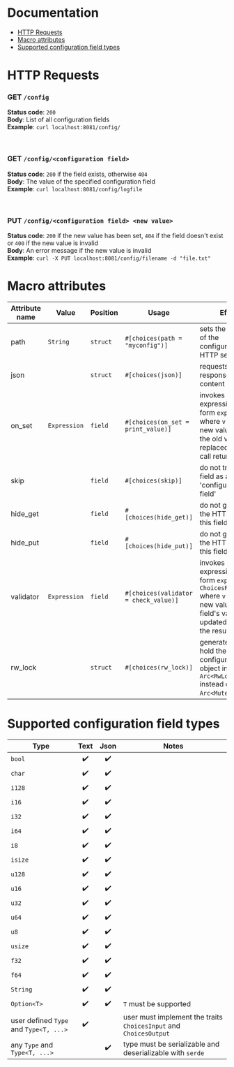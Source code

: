 # Documentation

* [HTTP Requests](#S-requests)
* [Macro attributes](#S-attributes)
* [Supported configuration field types](#S-types)

# <a name="S-requests"></a>HTTP Requests

### **GET** `/config`
**Status code**: `200`\
**Body**: List of all configuration fields\
**Example**: `curl localhost:8081/config/`

<br />

### **GET** `/config/<configuration field>`
**Status code**: `200` if the field exists, otherwise `404`\
**Body**: The value of the specified configuration field\
**Example**: `curl localhost:8081/config/logfile`

<br />

### **PUT** `/config/<configuration field> <new value>` 
**Status code**: `200` if the new value has been set, `404` if the field doesn't exist or `400` if the new value is invalid\
**Body**: An error message if the new value is invalid\
**Example**: `curl -X PUT localhost:8081/config/filename -d "file.txt"`

# <a name="S-attributes"></a>Macro attributes

Attribute name | Value | Position | Usage | Effect
-------------- | ----- | -------- | ------ | ------
path | `String` | `struct` | `#[choices(path = "myconfig")]` | sets the root path of the configuration HTTP service
json | | `struct` | `#[choices(json)]` | requests and responses content is in json
on_set | `Expression` | `field` | `#[choices(on_set = print_value)]` | invokes an expression in the form `expr(&v)` where `v` is the new value (note: the old value is replaced after this call returns)
skip | | `field` | `#[choices(skip)]` | do not treat this field as a 'configuration field'
hide_get | | `field` | `#[choices(hide_get)]` | do not generate the HTTP GET for this field
hide_put | | `field` | `#[choices(hide_put)]` | do not generate the HTTP PUT for this field
validator | `Expression` | `field` | `#[choices(validator = check_value)]` | invokes an expression in the form `expr(&v) -> ChoicesResult<()>` where `v` is the new value; the field's value is updated only if the result is `Ok`
rw_lock | | `struct` | `#[choices(rw_lock)]` | generates code to hold the configuration object in an `Arc<RwLock<>>` instead of an `Arc<Mutex<>>`.

# <a name="S-types"></a>Supported configuration field types

Type | Text | Json | Notes
---- |:----:|:----:| -----
`bool` | :heavy_check_mark: | :heavy_check_mark: | 
`char` | :heavy_check_mark: | :heavy_check_mark: | 
`i128` | :heavy_check_mark: | :heavy_check_mark: | 
`i16` | :heavy_check_mark: | :heavy_check_mark: | 
`i32` | :heavy_check_mark: | :heavy_check_mark: | 
`i64` | :heavy_check_mark: | :heavy_check_mark: | 
`i8` | :heavy_check_mark: | :heavy_check_mark: | 
`isize` | :heavy_check_mark: | :heavy_check_mark: | 
`u128` | :heavy_check_mark: | :heavy_check_mark: | 
`u16` | :heavy_check_mark: | :heavy_check_mark: | 
`u32` | :heavy_check_mark: | :heavy_check_mark: | 
`u64` | :heavy_check_mark: | :heavy_check_mark: | 
`u8` | :heavy_check_mark: | :heavy_check_mark: | 
`usize` | :heavy_check_mark: | :heavy_check_mark: | 
`f32` | :heavy_check_mark: | :heavy_check_mark: | 
`f64` | :heavy_check_mark: | :heavy_check_mark: | 
`String` | :heavy_check_mark: | :heavy_check_mark: | 
`Option<T>` | :heavy_check_mark: | :heavy_check_mark: | `T` must be supported 
user defined `Type` and `Type<T, ...>` | :heavy_check_mark: | | user must implement the traits `ChoicesInput` and `ChoicesOutput` 
any `Type` and `Type<T, ...>` | | :heavy_check_mark: | type must be serializable and deserializable with `serde` 
